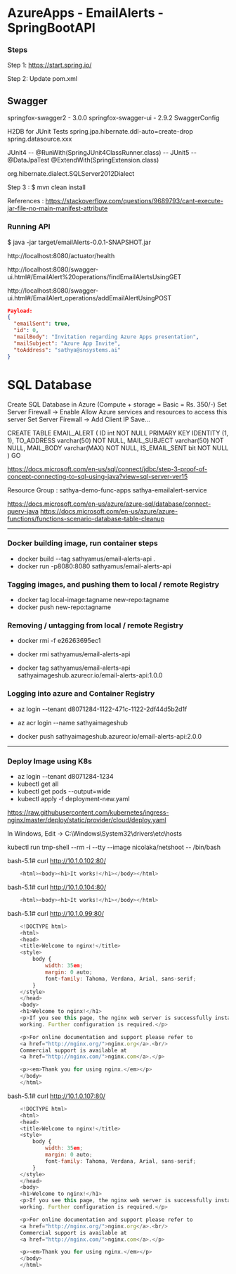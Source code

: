 # AzureApps - EmailAlerts - SpringBootAPI

### Steps

Step 1: https://start.spring.io/
 

Step 2: Update pom.xml

  Swagger
  --------
  springfox-swagger2 - 3.0.0
  springfox-swagger-ui - 2.9.2
  SwaggerConfig

  H2DB for JUnit Tests
    spring.jpa.hibernate.ddl-auto=create-drop
    spring.datasource.xxx

  JUnit4 -- @RunWith(SpringJUnit4ClassRunner.class) -- 
  JUnit5 -- @DataJpaTest
            @ExtendWith(SpringExtension.class)

  org.hibernate.dialect.SQLServer2012Dialect

Step 3 : 
 $ mvn clean install

References :
	https://stackoverflow.com/questions/9689793/cant-execute-jar-file-no-main-manifest-attribute

### Running API

$ java -jar target/emailAlerts-0.0.1-SNAPSHOT.jar

http://localhost:8080/actuator/health

http://localhost:8080/swagger-ui.html#/EmailAlert%20operations/findEmailAlertsUsingGET

http://localhost:8080/swagger-ui.html#/EmailAlert_operations/addEmailAlertUsingPOST

``` json
Payload:
{
  "emailSent": true,
  "id": 0,
  "mailBody": "Invitation regarding Azure Apps presentation",
  "mailSubject": "Azure App Invite",
  "toAddress": "sathya@snsystems.ai"
}
```


SQL Database
==================
Create SQL Database in Azure (Compute + storage = Basic = Rs. 350/-)
Set Server Firewall -> Enable Allow Azure services and resources to access this server
Set Server Firewall -> Add Client IP
Save...



CREATE TABLE EMAIL_ALERT
(
  ID int NOT NULL PRIMARY KEY IDENTITY (1, 1),
  TO_ADDRESS varchar(50) NOT NULL,
  MAIL_SUBJECT varchar(50) NOT NULL,
  MAIL_BODY varchar(MAX) NOT NULL,
  IS_EMAIL_SENT bit NOT NULL
)
GO

https://docs.microsoft.com/en-us/sql/connect/jdbc/step-3-proof-of-concept-connecting-to-sql-using-java?view=sql-server-ver15

Resource Group : sathya-demo-func-apps
sathya-emailalert-service

https://docs.microsoft.com/en-us/azure/azure-sql/database/connect-query-java
https://docs.microsoft.com/en-us/azure/azure-functions/functions-scenario-database-table-cleanup



-------------------------------
### Docker building image, run container steps

   - docker build --tag sathyamus/email-alerts-api .
   - docker run -p8080:8080 sathyamus/email-alerts-api


### Tagging images, and pushing them to local / remote Registry

   - docker tag local-image:tagname new-repo:tagname
   - docker push new-repo:tagname

### Removing / untagging from local / remote Registry

   - docker rmi -f e26263695ec1
   - docker rmi sathyamus/email-alerts-api

   - docker tag sathyamus/email-alerts-api sathyaimageshub.azurecr.io/email-alerts-api:1.0.0

### Logging into azure and Container Registry
   
   - az login --tenant d8071284-1122-471c-1122-2df44d5b2d1f
   - az acr login --name sathyaimageshub

   - docker push sathyaimageshub.azurecr.io/email-alerts-api:2.0.0


-------------------------------
### Deploy Image using K8s

   - az login --tenant d8071284-1234
   - kubectl get all
   - kubectl get pods --output=wide
   - kubectl apply -f deployment-new.yaml


   https://raw.githubusercontent.com/kubernetes/ingress-nginx/master/deploy/static/provider/cloud/deploy.yaml

   In Windows, Edit -> C:\Windows\System32\drivers\etc\hosts

   kubectl run tmp-shell --rm -i --tty --image nicolaka/netshoot -- /bin/bash

   bash-5.1# curl http://10.1.0.102:80/

``` js
    <html><body><h1>It works!</h1></body></html>
```

   bash-5.1# curl http://10.1.0.104:80/
``` js
    <html><body><h1>It works!</h1></body></html>
```

   bash-5.1# curl http://10.1.0.99:80/
``` js
    <!DOCTYPE html>
    <html>
    <head>
    <title>Welcome to nginx!</title>
    <style>
        body {
            width: 35em;
            margin: 0 auto;
            font-family: Tahoma, Verdana, Arial, sans-serif;
        }
    </style>
    </head>
    <body>
    <h1>Welcome to nginx!</h1>
    <p>If you see this page, the nginx web server is successfully installed and
    working. Further configuration is required.</p>

    <p>For online documentation and support please refer to
    <a href="http://nginx.org/">nginx.org</a>.<br/>
    Commercial support is available at
    <a href="http://nginx.com/">nginx.com</a>.</p>

    <p><em>Thank you for using nginx.</em></p>
    </body>
    </html>
```

   bash-5.1# curl http://10.1.0.107:80/
``` js
    <!DOCTYPE html>
    <html>
    <head>
    <title>Welcome to nginx!</title>
    <style>
        body {
            width: 35em;
            margin: 0 auto;
            font-family: Tahoma, Verdana, Arial, sans-serif;
        }
    </style>
    </head>
    <body>
    <h1>Welcome to nginx!</h1>
    <p>If you see this page, the nginx web server is successfully installed and
    working. Further configuration is required.</p>

    <p>For online documentation and support please refer to
    <a href="http://nginx.org/">nginx.org</a>.<br/>
    Commercial support is available at
    <a href="http://nginx.com/">nginx.com</a>.</p>

    <p><em>Thank you for using nginx.</em></p>
    </body>
    </html>
```